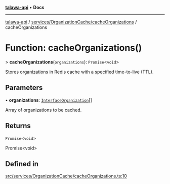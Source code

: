 [**talawa-api**](../../../../README.md) • **Docs**

***

[talawa-api](../../../../modules.md) / [services/OrganizationCache/cacheOrganizations](../README.md) / cacheOrganizations

# Function: cacheOrganizations()

\> **cacheOrganizations**(`organizations`): `Promise`\<`void`\>

Stores organizations in Redis cache with a specified time-to-live (TTL).

## Parameters

• **organizations**: [`InterfaceOrganization`](../../../../models/Organization/interfaces/InterfaceOrganization.md)[]

Array of organizations to be cached.

## Returns

`Promise`\<`void`\>

Promise\<void\>

## Defined in

[src/services/OrganizationCache/cacheOrganizations.ts:10](https://github.com/PalisadoesFoundation/talawa-api/blob/67d017fd9312183a6b2bae1b160bc814f56ab5c2/src/services/OrganizationCache/cacheOrganizations.ts#L10)
